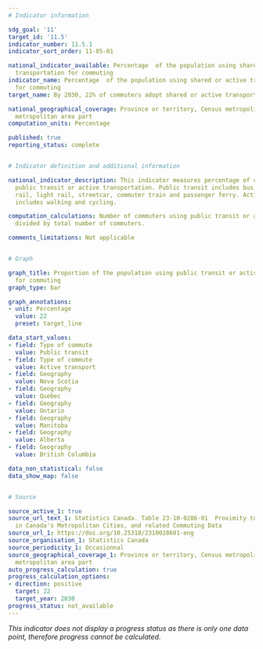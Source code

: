 ```yaml
---
# Indicator information

sdg_goal: '11'
target_id: '11.5'
indicator_number: 11.5.1
indicator_sort_order: 11-05-01

national_indicator_available: Percentage  of the population using shared or active
  transportation for commuting
indicator_name: Percentage  of the population using shared or active transportation
  for commuting
target_name: By 2030, 22% of commuters adopt shared or active transportation

national_geographical_coverage: Province or territory, Census metropolitan area, Census
  metropolitan area part
computation_units: Percentage

published: true
reporting_status: complete


# Indicator definition and additional information

national_indicator_description: This indicator measures percentage of commuters using
  public transit or active transportation. Public transit includes bus, subway, elevated
  rail, light rail, streetcar, commuter train and passenger ferry. Active transport
  includes walking and cycling.

computation_calculations: Number of commuters using public transit or active transportation
  divided by total number of commuters.

comments_limitations: Not applicable


# Graph

graph_title: Proportion of the population using public transit or active transportation
  for commuting
graph_type: bar

graph_annotations:
- unit: Percentage
  value: 22
  preset: target_line

data_start_values:
- field: Type of commute
  value: Public transit
- field: Type of commute
  value: Active transport
- field: Geography
  value: Nova Scotia
- field: Geography
  value: Quebec
- field: Geography
  value: Ontario
- field: Geography
  value: Manitoba
- field: Geography
  value: Alberta
- field: Geography
  value: British Columbia

data_non_statistical: false
data_show_map: false


# Source

source_active_1: true
source_url_text_1: Statistics Canada. Table 23-10-0286-01  Proximity to Public Transportation
  in Canada's Metropolitan Cities, and related Commuting Data
source_url_1: https://doi.org/10.25318/2310028601-eng
source_organisation_1: Statistics Canada
source_periodicity_1: Occasionnal
source_geographical_coverage_1: Province or territory, Census metropolitan area, Census
  metropolitan area part
auto_progress_calculation: true
progress_calculation_options:
- direction: positive
  target: 22
  target_year: 2030
progress_status: not_available
---
```

<i>This indicator does not display a progress status as there is only one data point, therefore progress cannot be calculated.</i>
